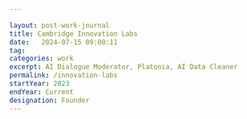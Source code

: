 ```yaml
---

layout: post-work-journal
title: Cambridge Innovation Labs
date:   2024-07-15 09:00:11
tag: 
categories: work
excerpt: AI Dialogue Moderator, Platonia, AI Data Cleaner
permalink: /innovation-labs
startYear: 2023
endYear: Current
designation: Founder 
---
```



<!-- [Download link](https://play.google.com/store/apps/details?id=com.platonialabs.platonia) -->